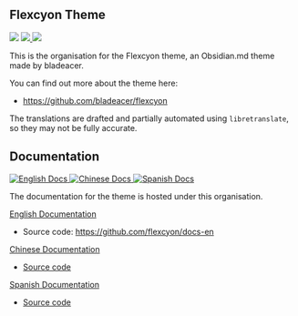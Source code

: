## Flexcyon Theme
<p align="left">
    <img src="https://img.shields.io/badge/downloads-1000+-6E4E9B?style=for-the-badge&logo=obsidian&color=%23483699" referrerpolicy="noreferrer">
    <a href="https://github.com/bladeacer/flexcyon/blob/master/LICENSE">
        <img src="https://img.shields.io/github/license/bladeacer/flexcyon?style=for-the-badge" referrerpolicy="noreferrer">
    </a>
    <a href="https://github.com/bladeacer/flexcyon/releases">
        <img src="https://img.shields.io/github/v/release/bladeacer/flexcyon?style=for-the-badge&sort=semver" referrerpolicy="noreferrer">
    </a>
</p>

This is the organisation for the Flexcyon theme, an Obsidian.md theme made by bladeacer.

You can find out more about the theme here:
- https://github.com/bladeacer/flexcyon

The translations are drafted and partially automated using `libretranslate`, so they may not be fully accurate.

## Documentation
<p align="left">
  <a href="https://app.readthedocs.org/projects/flexcyon-docs/">
    <img alt="English Docs" src="https://img.shields.io/readthedocs/flexcyon-docs?style=for-the-badge&label=English%20Docs" referrerpolicy="noreferrer">
  </a>
  <a href="https://app.readthedocs.org/projects/flexcyon-docs-cn/">
    <img alt="Chinese Docs" src="https://img.shields.io/readthedocs/flexcyon-docs-cn?style=for-the-badge&label=Chinese%20Docs" referrerpolicy="noreferrer">
  </a>
  <a href="https://app.readthedocs.org/projects/flexcyon-docs-es/">
    <img alt="Spanish Docs" src="https://img.shields.io/readthedocs/flexcyon-docs-es?style=for-the-badge&label=Spanish%20Docs" referrerpolicy="noreferrer">
  </a>
</p>

The documentation for the theme is hosted under this organisation.

[English Documentation](https://flexcyon-docs.readthedocs.io/en/latest/)
- Source code: https://github.com/flexcyon/docs-en

[Chinese Documentation](https://flexcyon-docs.readthedocs.io/zh-cn/latest/)
- [Source code](https://github.com/flexcyon/docs-en/tree/zh-cn)

[Spanish Documentation](https://flexcyon-docs.readthedocs.io/es/latest/)
- [Source code](https://github.com/flexcyon/docs-en/tree/es)
